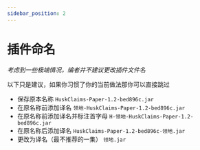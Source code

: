 ```yaml
---
sidebar_position: 2
---
```


# 插件命名

*考虑到一些极端情况，编者并不建议更改插件文件名*

以下只是建议，如果你习惯了你的当前做法那你可以直接跳过

- 保存原本名称 `HuskClaims-Paper-1.2-bed896c.jar`
- 在原名称前添加译名 `领地-HuskClaims-Paper-1.2-bed896c.jar`
- 在原名称前添加译名并标注首字母 `H-领地-HuskClaims-Paper-1.2-bed896c.jar`
- 在原名称后添加译名 `HuskClaims-Paper-1.2-bed896c-领地.jar`
- 更改为译名（最不推荐的一集） `领地.jar`
